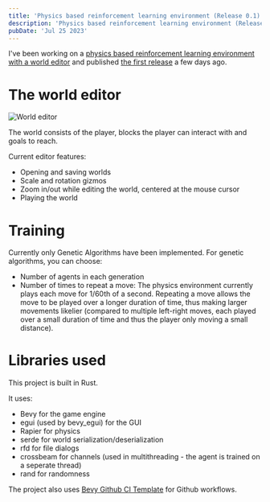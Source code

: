 ```yaml
---
title: 'Physics based reinforcement learning environment (Release 0.1)'
description: 'Physics based reinforcement learning environment (Release 0.1)'
pubDate: 'Jul 25 2023'
---
```


I've been working on a [physics based reinforcement learning environment with a world editor](https://github.com/ShouvikGhosh2048/physics_reinforcement_learning_environment) and published [the first release](https://github.com/ShouvikGhosh2048/physics_reinforcement_learning_environment/releases/tag/0.1) a few days ago.

# The world editor
![World editor](/website/physics-reinforcement-learning-environment-1.PNG)

The world consists of the player, blocks the player can interact with and goals to reach.

Current editor features:
- Opening and saving worlds
- Scale and rotation gizmos
- Zoom in/out while editing the world, centered at the mouse cursor
- Playing the world

# Training
Currently only Genetic Algorithms have been implemented.
For genetic algorithms, you can choose:
- Number of agents in each generation
- Number of times to repeat a move: The physics environment currently plays each move for 1/60th of a second. Repeating a move allows the move to be played over a longer duration of time, thus making larger movements likelier (compared to multiple left-right moves, each played over a small duration of time and thus the player only moving a small distance).

# Libraries used
This project is built in Rust. 

It uses: 
- Bevy for the game engine
- egui (used by bevy_egui) for the GUI
- Rapier for physics
- serde for world serialization/deserialization
- rfd for file dialogs
- crossbeam for channels (used in multithreading - the agent is trained on a seperate thread)
- rand for randomness

The project also uses [Bevy Github CI Template](https://github.com/bevyengine/bevy_github_ci_template) for Github workflows.
